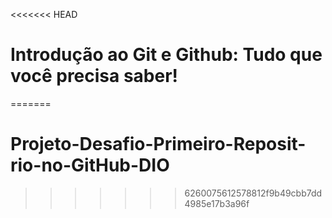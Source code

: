<<<<<<< HEAD
# Introdução ao Git e Github: Tudo que você precisa saber!
=======
# Projeto-Desafio-Primeiro-Reposit-rio-no-GitHub-DIO
>>>>>>> 6260075612578812f9b49cbb7dd4985e17b3a96f
